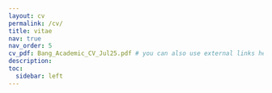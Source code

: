 ```yaml
---
layout: cv
permalink: /cv/
title: vitae
nav: true
nav_order: 5
cv_pdf: Bang_Academic_CV_Jul25.pdf # you can also use external links here
description: 
toc:
  sidebar: left
---
```


